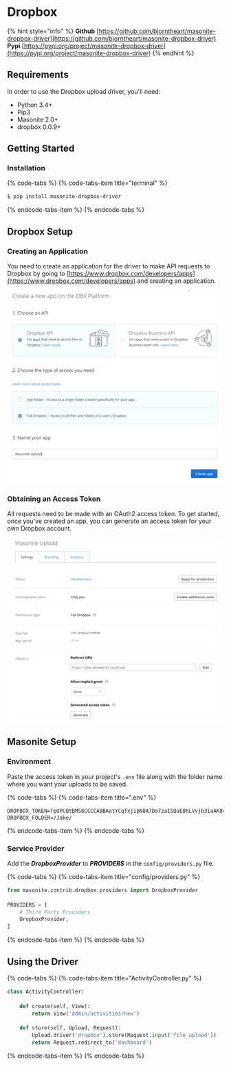 # Dropbox

{% hint style="info" %}
**Github** [https://github.com/bjorntheart/masonite-dropbox-driver](https://github.com/bjorntheart/masonite-dropbox-driver)  
**Pypi**     [https://pypi.org/project/masonite-dropbox-driver](https://pypi.org/project/masonite-dropbox-driver)
{% endhint %}

## Requirements

In order to use the Dropbox upload driver, you'll need:

* Python 3.4+
* Pip3
* Masonite 2.0+
* dropbox 0.0.9+

## Getting Started

### Installation

{% code-tabs %}
{% code-tabs-item title="terminal" %}
```bash
$ pip install masonite-dropbox-driver
```
{% endcode-tabs-item %}
{% endcode-tabs %}

## Dropbox Setup

### Creating an Application

You need to create an application for the driver to make API requests to Dropbox by going to [https://www.dropbox.com/developers/apps](https://www.dropbox.com/developers/apps) and creating an application.

![Create application](../.gitbook/assets/screen-shot-2018-10-05-at-13.24.11.png)

### Obtaining an Access Token

All requests need to be made with an OAuth2 access token. To get started, once you’ve created an app, you can generate an access token for your own Dropbox account.

![Generate access token](../.gitbook/assets/screen-shot-2018-10-05-at-13.27.15.png)

## Masonite Setup

### Environment

Paste the access token in your project's `.env` file along with the folder name where you want your uploads to be saved.

{% code-tabs %}
{% code-tabs-item title=".env" %}
```text
DROPBOX_TOKEN=TpUPCQtBMS8CCCCABBAatYCqTxjibN8A7Do7zaISQaE0hLVvjb3iaAK8vKqEHuMW
DROPBOX_FOLDER=/Jake/
```
{% endcode-tabs-item %}
{% endcode-tabs %}

### Service Provider

Add the _**DropboxProvider**_ to _**PROVIDERS**_ in the `config/providers.py` file.

{% code-tabs %}
{% code-tabs-item title="config/providers.py" %}
```python
from masonite.contrib.dropbox.providers import DropboxProvider

PROVIDERS = [
    # Third Party Providers
    DropboxProvider,
]
```
{% endcode-tabs-item %}
{% endcode-tabs %}

## Using the Driver

{% code-tabs %}
{% code-tabs-item title="ActivityController.py" %}
```python
class ActivityController:

    def create(self, View):
        return View('admin/activities/new')

    def store(self, Upload, Request):
        Upload.driver('dropbox').store(Request.input('file_upload'))
        return Request.redirect_to('dashboard')
```
{% endcode-tabs-item %}
{% endcode-tabs %}

